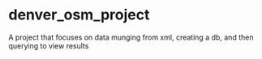 # denver_osm_project
A project that focuses on data munging from xml, creating a db, and then querying to view results
